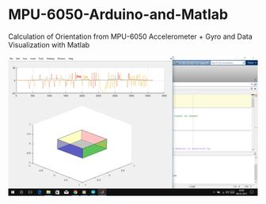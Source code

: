 # MPU-6050-Arduino-and-Matlab
Calculation of Orientation from MPU-6050 Accelerometer + Gyro and Data Visualization with Matlab

![ScreenShot](https://raw.githubusercontent.com/SayanSeth/MPU-6050-Arduino-and-Matlab/master/pic.png)
